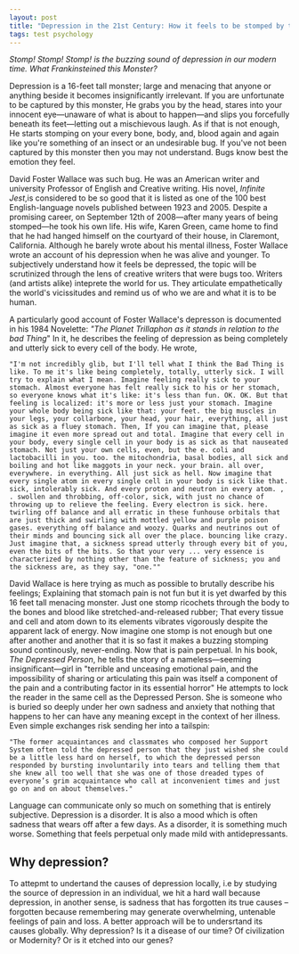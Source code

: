 ```yaml
---
layout: post
title: "Depression in the 21st Century: How it feels to be stomped by this Tall Bad Thing."
tags: test psychology
---
```


_Stomp! Stomp! Stomp! is the buzzing sound of depression in our modern time. What Frankinsteined this Monster?_ <br />

Depression is a 16-feet tall monster; large and menacing that anyone or anything beside it becomes insignificantly irrelevant. If you are unfortunate to be captured by this monster, He grabs you by the head, stares into your innocent eye—unaware of what is about to happen—and slips you forcefully beneath its feet—letting out a mischievous laugh. As if that is not enough, He starts stomping on your every bone, body, and, blood again and again like you're something of an insect or an undesirable bug. If you've not been captured by this monster then you may not understand. Bugs know best the emotion they feel.

David Foster Wallace was such bug. He was an American writer and university Professor of English and Creative writing. His novel, _Infinite Jest_,is considered to be so good that it is listed as one of the 100 best English-language novels published between 1923 and 2005. Despite a promising career, on September 12th of 2008—after many years of being stomped—he took his own life. His wife, Karen Green, came home to find that he had hanged himself on the courtyard of their house, in Claremont, California. Although he barely wrote about his mental illness, Foster Wallace wrote an account of his depression when he was alive and younger. To subjectively understand how it feels be depressed, the topic will be scrutinized through the lens of creative writers that were bugs too. Writers (and artists alike) inteprete the world for us. They articulate empathetically the world's vicissitudes and remind us of who we are and what it is to be human.

A particularly good account of Foster Wallace's depresson is documented in his 1984 Novelette: _"The Planet Trillaphon as it stands in relation to the bad Thing_" In it, he describes the feeling of depression as being completely and utterly sick to every cell of the body. He wrote,
	
	"I'm not incredibly glib, but I'll tell what I think the Bad Thing is like. To me it's like being completely, totally, utterly sick. I will try to explain what I mean. Imagine feeling really sick to your stomach. Almost everyone has felt really sick to his or her stomach, so everyone knows what it's like: it's less than fun. OK. OK. But that feeling is localized: it's more or less just your stomach. Imagine your whole body being sick like that: your feet. the big muscles in your legs, your collarbone, your head, your hair, everything, all just as sick as a fluey stomach. Then, If you can imagine that, please imagine it even more spread out and total. Imagine that every cell in your body, every single cell in your body is as sick as that nauseated stomach. Not just your own cells, even, but the e. coli and lactobacilli in you. too. the mitochondria, basal bodies, all sick and boiling and hot like maggots in your neck. your brain. all over, everywhere. in everything. All just sick as hell. Now imagine that every single atom in every single cell in your body is sick like that. sick, intolerably sick. And every proton and neutron in every atom. , . swollen and throbbing, off·color, sick, with just no chance of throwing up to relieve the feeling. Every electron is sick. here. twirling off balance and all erratic in these funhouse orbitals that are just thick and swirling with mottled yellow and purple poison gases. everything off balance and woozy. Quarks and neutrinos out of their minds and bouncing sick all over the place. bouncing like crazy. Just imagine that, a sickness spread utterly through every bit of you, even the bits of the bits. So that your very ... very essence is characterized by nothing other than the feature of sickness; you and the sickness are, as they say, "one.""

David Wallace is here trying as much as possible to brutally describe his feelings; Explaining that stomach pain is not fun but it is yet dwarfed by this 16 feet tall menacing monster. Just one stomp ricochets through the body to the bones and blood like stretched-and-released rubber; That every tissue and cell and atom down to its elements vibrates vigorously despite the apparent lack of energy. Now imagine one stomp is not enough but one after another and another that it is so fast it makes a buzzing stomping sound continously, never-ending. Now that is pain perpetual.
In his book, _The Depressed Person_, he tells the story of a nameless—seeming insignificant—girl in "terrible and unceasing emotional pain, and the impossibility of sharing or articulating this pain was itself a component of the pain and a contributing factor in its essential horror"
He attempts to lock the reader in the same cell as the Depressed Person. She is someone who is buried so deeply under her own sadness and anxiety that nothing that happens to her can have any meaning except in the context of her illness. Even simple exchanges risk sending her into a tailspin:

	"The former acquaintances and classmates who composed her Support System often told the depressed person that they just wished she could be a little less hard on herself, to which the depressed person responded by bursting involuntarily into tears and telling them that she knew all too well that she was one of those dreaded types of everyone’s grim acquaintance who call at inconvenient times and just go on and on about themselves."

Language can communicate only so much on something that is entirely subjective. Depression is a disorder. It is also a mood which is often sadness that wears off after a few days. As a disorder, it is something much worse. Something that feels perpetual only made mild with antidepressants.

## Why depression?

To attepmt to undertand the causes of depression locally, i.e by studying the source of depression in an individual, we hit a hard wall because depression, in another sense, is sadness that has forgotten its true causes – forgotten because remembering may generate overwhelming, untenable feelings of pain and loss. A better approach will be to undersrtand its causes globally. Why depression? Is it a disease of our time? Of civilization or Modernity? Or is it etched into our genes?
